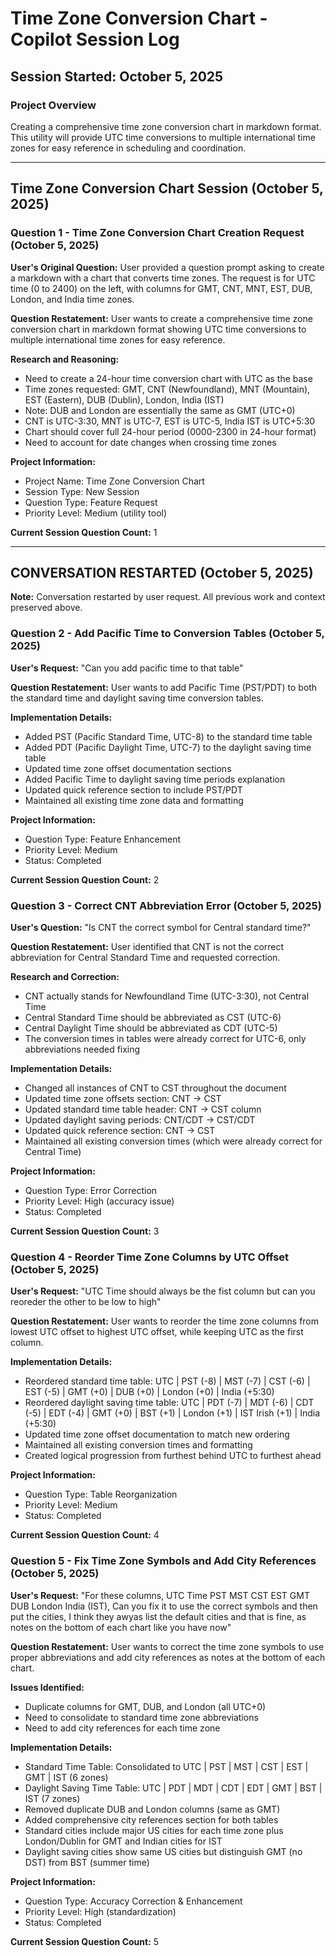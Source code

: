 # Time Zone Conversion Chart - Copilot Session Log

## Session Started: October 5, 2025

### Project Overview
Creating a comprehensive time zone conversion chart in markdown format. This utility will provide UTC time conversions to multiple international time zones for easy reference in scheduling and coordination.

---

## Time Zone Conversion Chart Session (October 5, 2025)

### Question 1 - Time Zone Conversion Chart Creation Request (October 5, 2025)
**User's Original Question:** User provided a question prompt asking to create a markdown with a chart that converts time zones. The request is for UTC time (0 to 2400) on the left, with columns for GMT, CNT, MNT, EST, DUB, London, and India time zones.

**Question Restatement:** User wants to create a comprehensive time zone conversion chart in markdown format showing UTC time conversions to multiple international time zones for easy reference.

**Research and Reasoning:**
- Need to create a 24-hour time conversion chart with UTC as the base
- Time zones requested: GMT, CNT (Newfoundland), MNT (Mountain), EST (Eastern), DUB (Dublin), London, India (IST)
- Note: DUB and London are essentially the same as GMT (UTC+0)
- CNT is UTC-3:30, MNT is UTC-7, EST is UTC-5, India IST is UTC+5:30
- Chart should cover full 24-hour period (0000-2300 in 24-hour format)
- Need to account for date changes when crossing time zones

**Project Information:**
- Project Name: Time Zone Conversion Chart
- Session Type: New Session
- Question Type: Feature Request
- Priority Level: Medium (utility tool)

**Current Session Question Count:** 1

---

## CONVERSATION RESTARTED (October 5, 2025)

**Note:** Conversation restarted by user request. All previous work and context preserved above.

### Question 2 - Add Pacific Time to Conversion Tables (October 5, 2025)
**User's Request:** "Can you add pacific time to that table"

**Question Restatement:** User wants to add Pacific Time (PST/PDT) to both the standard time and daylight saving time conversion tables.

**Implementation Details:**
- Added PST (Pacific Standard Time, UTC-8) to the standard time table
- Added PDT (Pacific Daylight Time, UTC-7) to the daylight saving time table
- Updated time zone offset documentation sections
- Added Pacific Time to daylight saving time periods explanation
- Updated quick reference section to include PST/PDT
- Maintained all existing time zone data and formatting

**Project Information:**
- Question Type: Feature Enhancement
- Priority Level: Medium
- Status: Completed

**Current Session Question Count:** 2

### Question 3 - Correct CNT Abbreviation Error (October 5, 2025)
**User's Question:** "Is CNT the correct symbol for Central standard time?"

**Question Restatement:** User identified that CNT is not the correct abbreviation for Central Standard Time and requested correction.

**Research and Correction:**
- CNT actually stands for Newfoundland Time (UTC-3:30), not Central Time
- Central Standard Time should be abbreviated as CST (UTC-6)
- Central Daylight Time should be abbreviated as CDT (UTC-5)
- The conversion times in tables were already correct for UTC-6, only abbreviations needed fixing

**Implementation Details:**
- Changed all instances of CNT to CST throughout the document
- Updated time zone offsets section: CNT → CST
- Updated standard time table header: CNT → CST column
- Updated daylight saving periods: CNT/CDT → CST/CDT
- Updated quick reference section: CNT → CST
- Maintained all existing conversion times (which were already correct for Central Time)

**Project Information:**
- Question Type: Error Correction
- Priority Level: High (accuracy issue)
- Status: Completed

**Current Session Question Count:** 3

### Question 4 - Reorder Time Zone Columns by UTC Offset (October 5, 2025)
**User's Request:** "UTC Time should always be the fist column but can you reoreder the other to be low to high"

**Question Restatement:** User wants to reorder the time zone columns from lowest UTC offset to highest UTC offset, while keeping UTC as the first column.

**Implementation Details:**
- Reordered standard time table: UTC | PST (-8) | MST (-7) | CST (-6) | EST (-5) | GMT (+0) | DUB (+0) | London (+0) | India (+5:30)
- Reordered daylight saving time table: UTC | PDT (-7) | MDT (-6) | CDT (-5) | EDT (-4) | GMT (+0) | BST (+1) | London (+1) | IST Irish (+1) | India (+5:30)
- Updated time zone offset documentation to match new ordering
- Maintained all existing conversion times and formatting
- Created logical progression from furthest behind UTC to furthest ahead

**Project Information:**
- Question Type: Table Reorganization
- Priority Level: Medium
- Status: Completed

**Current Session Question Count:** 4

### Question 5 - Fix Time Zone Symbols and Add City References (October 5, 2025)
**User's Request:** "For these columns, UTC Time PST MST CST EST GMT DUB London India (IST), Can you fix it to use the correct symbols and then put the cities, I think they awyas list the default cities and that is fine, as notes on the bottom of each chart like you have now"

**Question Restatement:** User wants to correct the time zone symbols to use proper abbreviations and add city references as notes at the bottom of each chart.

**Issues Identified:**
- Duplicate columns for GMT, DUB, and London (all UTC+0)
- Need to consolidate to standard time zone abbreviations
- Need to add city references for each time zone

**Implementation Details:**
- Standard Time Table: Consolidated to UTC | PST | MST | CST | EST | GMT | IST (6 zones)
- Daylight Saving Time Table: UTC | PDT | MDT | CDT | EDT | GMT | BST | IST (7 zones)
- Removed duplicate DUB and London columns (same as GMT)
- Added comprehensive city references section for both tables
- Standard cities include major US cities for each time zone plus London/Dublin for GMT and Indian cities for IST
- Daylight saving cities show same US cities but distinguish GMT (no DST) from BST (summer time)

**Project Information:**
- Question Type: Accuracy Correction & Enhancement
- Priority Level: High (standardization)
- Status: Completed

**Current Session Question Count:** 5
